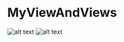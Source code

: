 # MyViewAndViews
![alt text](https://i.imgur.com/opPlESn.png)
![alt text](https://https://i.imgur.com/anfhDkq.png)
